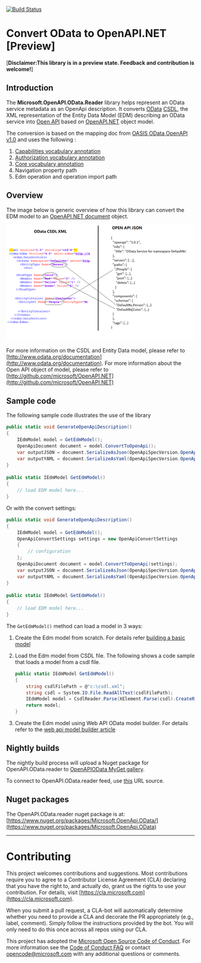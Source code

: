 [![Build Status](https://microsoftgraph.visualstudio.com/Graph%20Developer%20Experiences/_apis/build/status/OpenAPI.NET.OData/OpenAPI.NET.OData%20release?branchName=master)](https://microsoftgraph.visualstudio.com/Graph%20Developer%20Experiences/_build/latest?definitionId=160&branchName=master)

# Convert OData to OpenAPI.NET [Preview]

[**Disclaimer:This library is in a preview state. Feedback and contribution is welcome!**]

## Introduction

The **Microsoft.OpenAPI.OData.Reader** library helps represent an OData service metadata as an OpenApi description. It converts [OData](http://www.odata.org) [CSDL](http://docs.oasis-open.org/odata/odata-csdl-xml/v4.01/odata-csdl-xml-v4.01.html), the XML representation of the Entity Data Model (EDM) describing an OData service into [Open API](https://github.com/OAI/OpenAPI-Specification) based on [OpenAPI.NET](http://aka.ms/openapi) object model.

The conversion is based on the mapping doc from [OASIS OData OpenAPI v1.0](https://www.oasis-open.org/committees/document.php?document_id=61852&wg_abbrev=odata) and uses the following :

1. [Capabilities vocabulary annotation](https://github.com/oasis-tcs/odata-vocabularies/blob/master/vocabularies/Org.OData.Capabilities.V1.xml)
2. [Authorization vocabulary annotation](https://github.com/oasis-tcs/odata-vocabularies/blob/master/vocabularies/Org.OData.Authorization.V1.xml)
3. [Core vocabulary annotation](https://github.com/oasis-tcs/odata-vocabularies/blob/master/vocabularies/Org.OData.Core.V1.xml)
4. Navigation property path
5. Edm operation and operation import path

## Overview

The image below is generic overview of how this library can convert the EDM model to an [OpenAPI.NET document](https://github.com/Microsoft/OpenAPI.NET/blob/master/src/Microsoft.OpenApi/Models/OpenApiDocument.cs) object.

![Convert OData CSDL to OpenAPI](docs/images/odata-2-openapi.png "Map /// OData CSDL --> OpenAPI.NET")

For more information on the CSDL and Entity Data model, please refer to [http://www.odata.org/documentation](http://www.odata.org/documentation).
For more information about the Open API object of model, please refer to [http://github.com/microsoft/OpenAPI.NET](http://github.com/microsoft/OpenAPI.NET)

## Sample code

The following sample code illustrates the use of the library

```csharp
public static void GenerateOpenApiDescription()
{
    IEdmModel model = GetEdmModel();
    OpenApiDocument document = model.ConvertToOpenApi();
    var outputJSON = document.SerializeAsJson(OpenApiSpecVersion.OpenApi3_0);
    var outputYAML = document.SerializeAsYaml(OpenApiSpecVersion.OpenApi3_0);
}

public static IEdmModel GetEdmModel()
{
    // load EDM model here...
}
```

Or with the convert settings:

```csharp
public static void GenerateOpenApiDescription()
{
    IEdmModel model = GetEdmModel();
    OpenApiConvertSettings settings = new OpenApiConvertSettings
    {
        // configuration
    };
    OpenApiDocument document = model.ConvertToOpenApi(settings);
    var outputJSON = document.SerializeAsJson(OpenApiSpecVersion.OpenApi3_0);
    var outputYAML = document.SerializeAsYaml(OpenApiSpecVersion.OpenApi3_0);
}

public static IEdmModel GetEdmModel()
{
    // load EDM model here...
}
```

The `GetEdmModel()` method can load a model in 3 ways:

1. Create the Edm model from scratch. For details refer [building a basic model](http://odata.github.io/odata.net/#02-01-build-basic-model)

2. Load the Edm model from CSDL file. The following shows a code sample that loads a model from a csdl file.

    ```csharp
    public static IEdmModel GetEdmModel()
    {
        string csdlFilePath = @"c:\csdl.xml";
        string csdl = System.IO.File.ReadAllText(csdlFilePath);
        IEdmModel model = CsdlReader.Parse(XElement.Parse(csdl).CreateReader());
        return model;
    }
    ```

3. Create the Edm model using Web API OData model builder. For details refer to the [web api model builder article](http://odata.github.io/WebApi/#02-01-model-builder-abstract)

## Nightly builds

The nightly build process will upload a Nuget package for OpenAPI.OData.reader to [OpenAPIOData MyGet gallery](https://www.myget.org/gallery/openapiodata).

To connect to OpenAPI.OData.reader feed, use [this](https://www.myget.org/F/openapiodata/api/v3/index.json) URL source.

## Nuget packages

The OpenAPI.OData.reader nuget package is at: [https://www.nuget.org/packages/Microsoft.OpenApi.OData/](https://www.nuget.org/packages/Microsoft.OpenApi.OData)

---

# Contributing

This project welcomes contributions and suggestions.  Most contributions require you to agree to a
Contributor License Agreement (CLA) declaring that you have the right to, and actually do, grant us
the rights to use your contribution. For details, visit [https://cla.microsoft.com](https://cla.microsoft.com).

When you submit a pull request, a CLA-bot will automatically determine whether you need to provide
a CLA and decorate the PR appropriately (e.g., label, comment). Simply follow the instructions
provided by the bot. You will only need to do this once across all repos using our CLA.

This project has adopted the [Microsoft Open Source Code of Conduct](https://opensource.microsoft.com/codeofconduct/).
For more information see the [Code of Conduct FAQ](https://opensource.microsoft.com/codeofconduct/faq/) or
contact [opencode@microsoft.com](mailto:opencode@microsoft.com) with any additional questions or comments.
